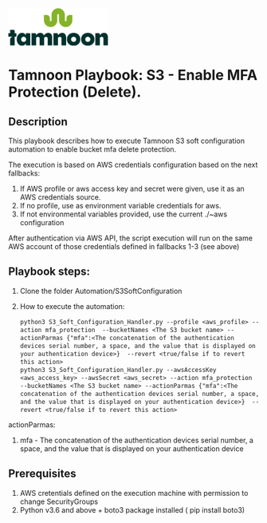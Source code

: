 
<img src="../../images/icons/Tamnoon.png" width="200"/>

# Tamnoon Playbook: S3 - Enable MFA Protection (Delete).

## Description
This playbook describes how to execute Tamnoon S3 soft configuration automation to enable bucket mfa delete protection.

The execution is based on AWS credentials configuration based on the next fallbacks:
1. If AWS profile or aws access key and secret were given, use it as an AWS credentials source.
2. If no profile, use as environment variable credentials for aws.
3. If not environmental variables provided, use the current ./~aws configuration

After authentication via AWS API, the script execution will run on the same AWS account of those credentials defined in fallbacks 1-3 (see above)

## Playbook steps:
1. Clone the folder Automation/S3SoftConfiguration 
2. How to execute the automation:

       python3 S3_Soft_Configuration_Handler.py --profile <aws_profile> --action mfa_protection  --bucketNames <The S3 bucket name> --actionParmas {"mfa":<The concatenation of the authentication devices serial number, a space, and the value that is displayed on your authentication device>}  --revert <true/false if to revert this action>
       python3 S3_Soft_Configuration_Handler.py --awsAccessKey <aws_access_key> --awsSecret <aws_secret> --action mfa_protection  --bucketNames <The S3 bucket name> --actionParmas {"mfa":<The concatenation of the authentication devices serial number, a space, and the value that is displayed on your authentication device>}  --revert <true/false if to revert this action>
    
actionParmas:
1. mfa - The concatenation of the authentication devices serial number, a space, and the value that is displayed on your authentication device

   


## Prerequisites 
1. AWS cretentials defined on the execution machine with permission to change SecurityGroups
2. Python v3.6  and above + boto3 package installed ( pip install boto3)



